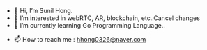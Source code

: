 - 👋  Hi, I’m Sunil Hong.
- 👀  I’m interested in webRTC, AR, blockchain, etc..Cancel changes
- 🌱  I’m currently learning Go Programming Language..
<!-- - 💞️  I’m looking to collaborate on ... -->
<!-- - 📄  Resume : https://hhong0326.github.io -->
- 📫 How to reach me : hhong0326@naver.com


<!---
hhong0326/hhong0326 is a ✨ special ✨ repository because its `README.md` (this file) appears on your GitHub profile.
You can click the Preview link to take a look at your changes.
--->
